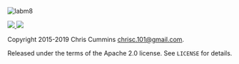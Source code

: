 ![labm8](https://raw.github.com/ChrisCummins/phd/master/labm8/.labm8.jpg)

<a href="https://tldrlegal.com/license/apache-license-2.0-(apache-2.0)">
  <img src="https://img.shields.io/badge/license-Apache%202.0-blue.svg?style=flat">
</a>
<a href="https://travis-ci.org/ChrisCummins/labm8">
  <img src="https://travis-ci.org/ChrisCummins/labm8.svg?branch=master">
</a>

Copyright 2015-2019 Chris Cummins <chrisc.101@gmail.com>.

Released under the terms of the Apache 2.0 license. See
`LICENSE` for details.
